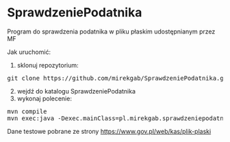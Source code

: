 # SprawdzeniePodatnika
Program do sprawdzenia podatnika w pliku płaskim udostępnianym przez MF

Jak uruchomić:
1. sklonuj repozytorium:
  <pre>git clone https://github.com/mirekgab/SprawdzeniePodatnika.git</pre>
  
2. wejdź do katalogu SprawdzeniePodatnika
3. wykonaj polecenie:
  <pre>mvn compile
mvn exec:java -Dexec.mainClass=pl.mirekgab.sprawdzeniepodatnika.SprawdzeniePodatnika -Dexec.args="dane_testowe.txt 20191121.json"</pre>

Dane testowe pobrane ze strony
https://www.gov.pl/web/kas/plik-plaski
